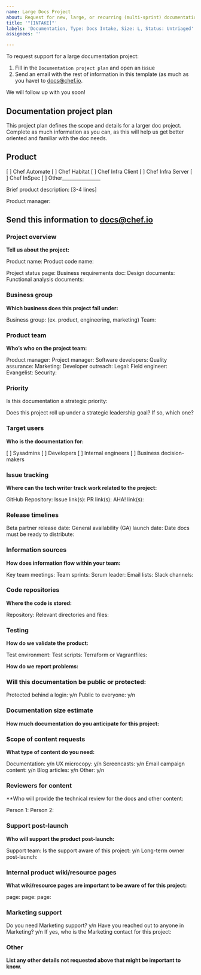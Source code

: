 ```yaml
---
name: Large Docs Project
about: Request for new, large, or recurring (multi-sprint) documentation support.
title: '"[INTAKE]"'
labels: 'Documentation, Type: Docs Intake, Size: L, Status: Untriaged'
assignees: ''

---
```


To request support for a large documentation project:

1. Fill in the `Documentation project plan` and open an issue
2. Send an email with the rest of information in this template (as much as you have) to docs@chef.io. 

We will follow up with you soon!


## Documentation project plan

This project plan defines the scope and details for a larger doc project. Complete as much information as you can, as this will help us get better oriented and familiar with the doc needs.

## Product
[ ] Chef Automate
[ ] Chef Habitat
[ ] Chef Infra Client
[ ] Chef Infra Server
[ ] Chef InSpec
[ ] Other________________

Brief product description: [3-4 lines]

Product manager:

## Send this information to docs@chef.io

### Project overview

**Tell us about the project:**

Product name:
Product code name:

Project status page:
Business requirements doc:
Design documents:
Functional analysis documents:

### Business group

**Which business does this project fall under:**

Business group: (ex. product, engineering, marketing)
Team:

### Product team

**Who’s who on the project team:**

Product manager:
Project manager:
Software developers:
Quality assurance:
Marketing:
Developer outreach:
Legal:
Field engineer:
Evangelist:
Security:

### Priority

Is this documentation a strategic priority:

Does this project roll up under a strategic leadership goal? If so, which one?

### Target users

**Who is the documentation for:**

[ ] Sysadmins
[ ] Developers
[ ] Internal engineers
[ ] Business decision-makers

### Issue tracking

**Where can the tech writer track work related to the project:**

GitHub Repository:
Issue link(s):
PR link(s):
AHA! link(s):

### Release timelines

Beta partner release date:
General availability (GA) launch date:
Date docs must be ready to distribute:

### Information sources

**How does information flow within your team:**

Key team meetings:
Team sprints:
Scrum leader:
Email lists:
Slack channels:

### Code repositories

**Where the code is stored:**

Repository:
Relevant directories and files:

### Testing

**How do we validate the product:**

Test environment:
Test scripts:
Terraform or Vagrantfiles:

**How do we report problems:**

### Will this documentation be public or protected:

Protected behind a login: y/n
Public to everyone: y/n

### Documentation size estimate

**How much documentation do you anticipate for this project:**

### Scope of content requests

**What type of content do you need:**

Documentation: y/n
UX microcopy: y/n
Screencasts: y/n
Email campaign content: y/n
Blog articles: y/n
Other: y/n

### Reviewers for content

**Who will provide the technical review for the docs and other content:

Person 1:
Person 2:

### Support post-launch

**Who will support the product post-launch:**

Support team:
Is the support aware of this project: y/n
Long-term owner post-launch:

### Internal product wiki/resource pages

**What wiki/resource pages are important to be aware of for this project:**

page:
page:
page:

### Marketing support

Do you need Marketing support? y/n
Have you reached out to anyone in Marketing? y/n
If yes, who is the Marketing contact for this project:

### Other

**List any other details not requested above that might be important to know.**
